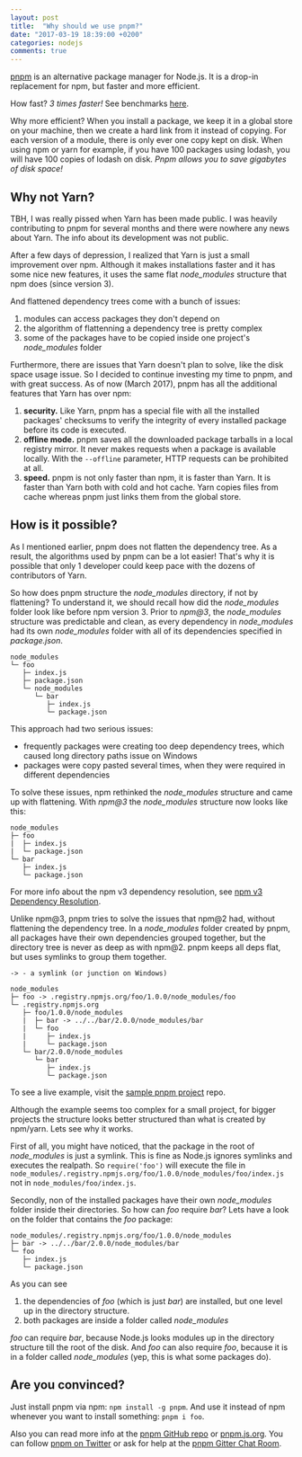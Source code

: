 ```yaml
---
layout: post
title:  "Why should we use pnpm?"
date: "2017-03-19 18:39:00 +0200"
categories: nodejs
comments: true
---
```


[pnpm](https://github.com/pnpm/pnpm) is an alternative package manager for Node.js.
It is a drop-in replacement for npm, but faster and more efficient.

How fast? _3 times faster!_ See benchmarks [here](https://github.com/pnpm/node-package-manager-benchmark).

Why more efficient? When you install a package, we keep it in a global store on your machine,
then we create a hard link from it instead of copying. For each version of a module, there is only ever one copy kept on disk.
When using npm or yarn for example, if you have 100 packages using lodash, you will have
100 copies of lodash on disk. _Pnpm allows you to save gigabytes of disk space!_

## Why not Yarn?

TBH, I was really pissed when Yarn has been made public. I was heavily contributing
to pnpm for several months and there were nowhere any news about Yarn. The info about its
development was not public.

After a few days of depression, I realized that Yarn is just a small improvement
over npm. Although it makes installations faster and it has some nice new features,
it uses the same flat _node_modules_ structure that npm does (since version 3).

And flattened dependency trees come with a bunch of issues:

1. modules can access packages they don't depend on
2. the algorithm of flattenning a dependency tree is pretty complex
3. some of the packages have to be copied inside one project's _node_modules_ folder

Furthermore, there are issues that Yarn doesn't plan to solve, like the disk space usage issue.
So I decided to continue investing my time to pnpm, and with great success. As of now (March 2017),
pnpm has all the additional features that Yarn has over npm:

1. **security.** Like Yarn, pnpm has a special file with all the installed packages' checksums
to verify the integrity of every installed package before its code is executed.
2. **offline mode.** pnpm saves all the downloaded package tarballs in a local registry mirror.
It never makes requests when a package is available locally. With the `--offline` parameter,
HTTP requests can be prohibited at all.
3. **speed.** pnpm is not only faster than npm, it is faster than Yarn. It is faster than Yarn both with cold and hot cache. Yarn copies files from cache whereas pnpm just links them from the global store.

## How is it possible?

As I mentioned earlier, pnpm does not flatten the dependency tree. As a result, the algorithms
used by pnpm can be a lot easier! That's why it is possible that only 1 developer could
keep pace with the dozens of contributors of Yarn.

So how does pnpm structure the _node_modules_ directory, if not by flattening? To understand it,
we should recall how did the _node_modules_ folder look like before npm version 3. Prior to _npm@3_,
the _node_modules_ structure was predictable and clean, as every dependency in _node_modules_ had
its own _node_modules_ folder with all of its dependencies specified in _package.json_.

```
node_modules
└─ foo
   ├─ index.js
   ├─ package.json
   └─ node_modules
      └─ bar
         ├─ index.js
         └─ package.json
```

This approach had two serious issues:

* frequently packages were creating too deep dependency trees, which caused long directory paths issue on Windows
* packages were copy pasted several times, when they were required in different dependencies

To solve these issues, npm rethinked the _node_modules_ structure and came up with flattening.
With _npm@3_ the _node_modules_ structure now looks like this:

```
node_modules
├─ foo
|  ├─ index.js
|  └─ package.json
└─ bar
   ├─ index.js
   └─ package.json
```

For more info about the npm v3 dependency resolution, see [npm v3 Dependency Resolution](https://docs.npmjs.com/how-npm-works/npm3).

Unlike npm@3, pnpm tries to solve the issues that npm@2 had, without flattening the dependency tree.
In a _node_modules_ folder created by pnpm, all packages have their own dependencies grouped together,
but the directory tree is never as deep as with npm@2. pnpm keeps all deps flat, but uses symlinks
to group them together.

```
-> - a symlink (or junction on Windows)

node_modules
├─ foo -> .registry.npmjs.org/foo/1.0.0/node_modules/foo
└─ .registry.npmjs.org
   ├─ foo/1.0.0/node_modules
   |  ├─ bar -> ../../bar/2.0.0/node_modules/bar
   |  └─ foo
   |     ├─ index.js
   |     └─ package.json
   └─ bar/2.0.0/node_modules
      └─ bar
         ├─ index.js
         └─ package.json
```

To see a live example, visit the [sample pnpm project](https://github.com/pnpm/sample-project) repo.

Although the example seems too complex for a small project, for bigger projects the
structure looks better structured than what is created by npm/yarn. Lets see why it works.

First of all, you might have noticed, that the package in the root of _node_modules_ is
just a symlink. This is fine as Node.js ignores symlinks and executes the realpath.
So `require('foo')` will execute the file in `node_modules/.registry.npmjs.org/foo/1.0.0/node_modules/foo/index.js`
not in `node_modules/foo/index.js`.

Secondly, non of the installed packages have their own _node_modules_ folder inside their directories.
So how can _foo_ require _bar_? Lets have a look on the folder that contains the _foo_ package:

```
node_modules/.registry.npmjs.org/foo/1.0.0/node_modules
├─ bar -> ../../bar/2.0.0/node_modules/bar
└─ foo
   ├─ index.js
   └─ package.json
```

As you can see

1. the dependencies of _foo_ (which is just _bar_) are installed, but one level up in the directory structure.
2. both packages are inside a folder called _node_modules_

_foo_ can require _bar_, because Node.js looks modules up in the directory structure till the root
of the disk. And _foo_ can also require _foo_, because it is in a folder called _node_modules_
(yep, this is what some packages do).

## Are you convinced?

Just install pnpm via npm: `npm install -g pnpm`. And use it instead of npm whenever you want to install something: `pnpm i foo`.

Also you can read more info at the [pnpm GitHub repo](https://github.com/pnpm/pnpm) or [pnpm.js.org](https://pnpm.js.org/).
You can follow [pnpm on Twitter](https://twitter.com/pnpmjs) or ask for help at the [pnpm Gitter Chat Room](https://gitter.im/pnpm/pnpm).
